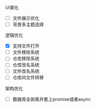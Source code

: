 UI美化
- [ ] 文件展示优化
- [ ] 背景多主题选择

逻辑优化
- [x] 支持文件打开
- [ ] 文件移除系统
- [ ] 仓库移除系统
- [ ] 仓库改名系统
- [ ] 文件改名系统
- [ ] 仓库间文件转移

架构优化
- [ ] 数据库全剥离并套上promise或者async